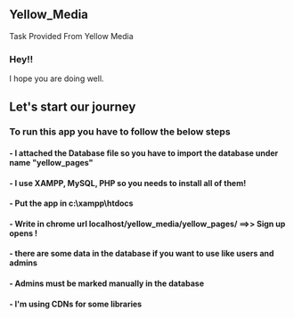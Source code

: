 ## Yellow_Media

Task Provided From Yellow Media

### Hey!!

I hope you are doing well.

## Let's start our journey

### To run this app you have to follow the below steps

#### - I attached the Database file so you have to import the database under name "yellow_pages"
#### - I use XAMPP, MySQL, PHP so you needs to install all of them!
#### - Put the app in c:\xampp\htdocs
#### - Write in chrome url localhost/yellow_media/yellow_pages/ ==>> Sign up opens !
#### - there are some data in the database if you want to use like users and admins
#### - Admins must be marked manually in the database
#### - I'm using CDNs for some libraries
